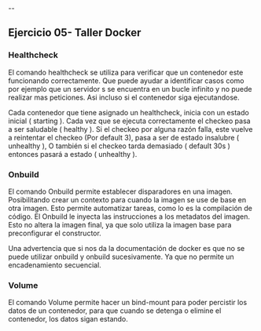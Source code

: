--
## Ejercicio 05- Taller Docker

### Healthcheck
El comando healthcheck se utiliza para verificar que un contenedor este funcionando correctamente. Que puede ayudar a identificar casos como por ejemplo que un servidor s
se encuentra en un bucle infinito y no puede realizar mas peticiones. Asi incluso si el contenedor siga ejecutandose.

Cada contenedor que tiene asignado un healthcheck, inicia con un estado inicial ( starting ). Cada vez que se ejecuta correctamente el checkeo pasa a ser saludable 
( healthy ). Si el checkeo por alguna razón falla, este vuelve a reintentar el checkeo (Por default 3), pasa a ser de estado insalubre ( unhealthy ), O también si el checkeo 
tarda demasiado ( default 30s ) entonces pasará a estado ( unhealthy ).


### Onbuild
El comando Onbuild permite establecer disparadores en una imagen. Posibilitando crear un contexto para cuando la imagen se use de base en otra imagen.
Esto permite automatizar tareas, como lo es la compilación de código. El Onbuild le inyecta las instrucciones a los metadatos del imagen.
Esto no altera la imagen final, ya que solo utiliza la imagen base para preconfigurar el constructor.

Una advertencia que si nos da la documentación de docker es que no se puede utilizar onbuild y onbuild sucesivamente. Ya que no permite un encadenamiento secuencial.

### Volume

El comando Volume permite hacer un bind-mount para poder percistir los datos de un contenedor, para que cuando se detenga o elimine el contenedor, los datos sigan estando.
